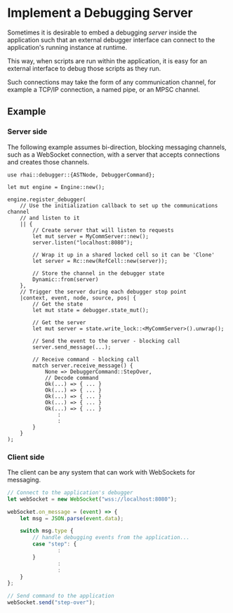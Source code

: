 Implement a Debugging Server
============================

Sometimes it is desirable to embed a debugging _server_ inside the application such that an external
debugger interface can connect to the application's running instance at runtime.

This way, when scripts are run within the application, it is easy for an external interface to debug
those scripts as they run.

Such connections may take the form of any communication channel, for example a TCP/IP connection, a
named pipe, or an MPSC channel.


Example
-------

### Server side

The following example assumes bi-direction, blocking messaging channels, such as a WebSocket
connection, with a server that accepts connections and creates those channels.

```rust,no_run
use rhai::debugger::{ASTNode, DebuggerCommand};

let mut engine = Engine::new();

engine.register_debugger(
    // Use the initialization callback to set up the communications channel
    // and listen to it
    || {
        // Create server that will listen to requests
        let mut server = MyCommServer::new();
        server.listen("localhost:8080");

        // Wrap it up in a shared locked cell so it can be 'Clone'
        let server = Rc::new(RefCell::new(server));

        // Store the channel in the debugger state
        Dynamic::from(server)
    },
    // Trigger the server during each debugger stop point
    |context, event, node, source, pos| {
        // Get the state
        let mut state = debugger.state_mut();

        // Get the server
        let mut server = state.write_lock::<MyCommServer>().unwrap();

        // Send the event to the server - blocking call
        server.send_message(...);

        // Receive command - blocking call
        match server.receive_message() {
            None => DebuggerCommand::StepOver,
            // Decode command
            Ok(...) => { ... }
            Ok(...) => { ... }
            Ok(...) => { ... }
            Ok(...) => { ... }
            Ok(...) => { ... }
                :
                :
        }
    }
);
```

### Client side

The client can be any system that can work with WebSockets for messaging.

```js
// Connect to the application's debugger
let webSocket = new WebSocket("wss://localhost:8080");

webSocket.on_message = (event) => {
    let msg = JSON.parse(event.data);

    switch msg.type {
        // handle debugging events from the application...
        case "step": {
                :
        }
                :
                :
    }
};

// Send command to the application
webSocket.send("step-over");
```
